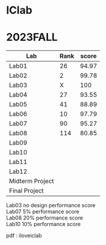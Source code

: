 # IClab
# 2023FALL

| Lab | Rank | score |
|-----|------|-------|
|Lab01|  26  | 94.97 |
|Lab02|  2   | 99.78 |
|Lab03|  X   |  100  |
|Lab04|  27  | 93.55 |
|Lab05|  41  | 88.89 |
|Lab06|  10  | 97.79 |
|Lab07|  90  | 95.27 |
|Lab08|  114 | 80.85 |
|Lab09|      |
|Lab10|      |
|Lab11|      |
|Lab12|      |
|Midterm Project|
|Final   Project|

Lab03 no design performance score <br/>
Lab07    5%     performance score <br/>
Lab08   20%     performance score <br/>
Lab10   10%     performance score <br/>


pdf : iloveiclab

